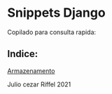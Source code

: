 # Snippets Django

Copilado para consulta rapida:

## Indice:

[Armazenamento](storagessnp/README.md)


Julio cezar Riffel 2021